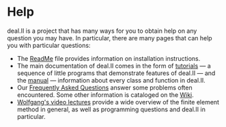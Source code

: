 Help
======

deal.II is a project that has many ways for you to obtain help on any question you may have. In particular, there are many pages that can help you with particular questions:

- The [ReadMe](http://www.dealii.org/developer/readme.html) file provides information on installation instructions.
- The main documentation of deal.II comes in the form of [tutorials](http://dealii.org/developer/doxygen/deal.II/Tutorial.html) — a sequence of little programs that demonstrate features of deal.II — and the [manual](http://dealii.org/developer/doxygen/deal.II/index.html) — information about every class and function in deal.II.
- Our [Frequently Asked Questions](https://github.com/dealii/dealii/wiki/Frequently-Asked-Questions) answer some problems often encountered. Some other information is cataloged on the [Wiki](https://github.com/dealii/dealii/wiki).
- [Wolfgang's video lectures](http://www.math.colostate.edu/~bangerth/videos.html) provide a wide overview of the finite element method in general, as well as programming questions and deal.II in particular.
